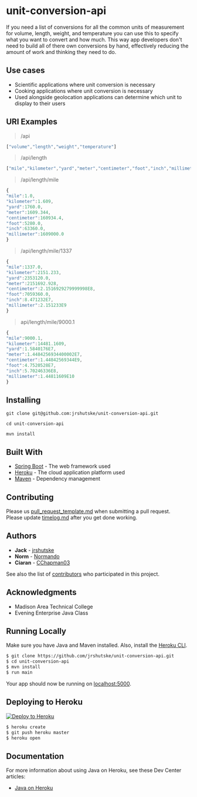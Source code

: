 # unit-conversion-api

If you need a list of conversions for all the common units of measurement for volume, length, weight, and temperature you can use this to specify what you want to convert and how much. This way app developers don't need to build all of there own conversions by hand, effectively reducing the amount of work and thinking they need to do.

## Use cases
 - Scientific applications where unit conversion is necessary
 - Cooking applications where unit conversion is necessary
 - Used alongside geolocation applications can determine which unit to display to their users

## URI Examples
> /api
```javascript
["volume","length","weight","temperature"]
```

> /api/length
```javascript
["mile","kilometer","yard","meter","centimeter","foot","inch","millimeter"]
```

> /api/length/mile
```javascript
{
"mile":1.0,
"kilometer":1.609,
"yard":1760.0,
"meter":1609.344,
"centimeter":160934.4,
"foot":5280.0,
"inch":63360.0,
"millimeter":1609000.0
}
```

> /api/length/mile/1337
```javascript
{
"mile":1337.0,
"kilometer":2151.233,
"yard":2353120.0,
"meter":2151692.928,
"centimeter":2.1516929279999998E8,
"foot":7059360.0,
"inch":8.471232E7,
"millimeter":2.151233E9
}
```

> api/length/mile/9000.1
```javascript
{
"mile":9000.1,
"kilometer":14481.1609,
"yard":1.5840176E7,
"meter":1.4484256934400002E7,
"centimeter":1.44842569344E9,
"foot":4.7520528E7,
"inch":5.70246336E8,
"millimeter":1.44811609E10
}
```

## Installing

```
git clone git@github.com:jrshutske/unit-conversion-api.git
```
```
cd unit-conversion-api
```
```
mvn install
```

## Built With

* [Spring Boot](https://spring.io/projects/spring-boot) - The web framework used
* [Heroku](https://heroku.com/) - The cloud application platform used
* [Maven](https://maven.apache.org/) - Dependency management

## Contributing

Please us [pull_request_template.md](/docs/pull_request_template.md) when submitting a pull request.   
Please update [timelog.md](/docs/timelog.md) after you get done working.   


## Authors

* **Jack** - [jrshutske](https://github.com/jrshutske)
* **Norm** - [Normando](https://github.com/Normnondo)
* **Ciaran** - [CChapman03](https://github.com/CChapman03)

See also the list of [contributors](https://github.com/jrshutske/unit-conversion-api/graphs/contributors) who participated in this project.

## Acknowledgments

* Madison Area Technical College
* Evening Enterprise Java Class

## Running Locally

Make sure you have Java and Maven installed.  Also, install the [Heroku CLI](https://cli.heroku.com/).

```sh
$ git clone https://github.com/jrshutske/unit-conversion-api.git
$ cd unit-conversion-api
$ mvn install
$ run main
```

Your app should now be running on [localhost:5000](http://localhost:5000/).


## Deploying to Heroku

[![Deploy to Heroku](https://www.herokucdn.com/deploy/button.png)](https://heroku.com/deploy)

```sh
$ heroku create
$ git push heroku master
$ heroku open
```

## Documentation

For more information about using Java on Heroku, see these Dev Center articles:

- [Java on Heroku](https://devcenter.heroku.com/categories/java)
